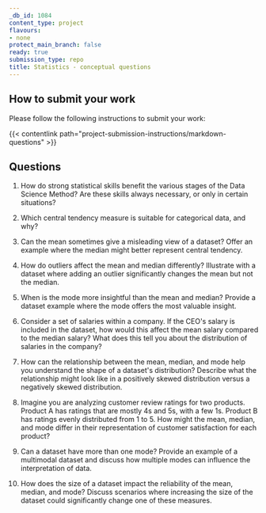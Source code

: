 ```yaml
---
_db_id: 1084
content_type: project
flavours:
- none
protect_main_branch: false
ready: true
submission_type: repo
title: Statistics - conceptual questions
---
```


## How to submit your work

Please follow the following instructions to submit your work:

{{< contentlink path="project-submission-instructions/markdown-questions" >}}

## Questions

1. How do strong statistical skills benefit the various stages of the Data Science Method? Are these skills always necessary, or only in certain situations? 


2. Which central tendency measure is suitable for categorical data, and why?


3. Can the mean sometimes give a misleading view of a dataset? Offer an example where the median might better represent central tendency.


4. How do outliers affect the mean and median differently? Illustrate with a dataset where adding an outlier significantly changes the mean but not the median.


5. When is the mode more insightful than the mean and median? Provide a dataset example where the mode offers the most valuable insight.


6. Consider a set of salaries within a company. If the CEO's salary is included in the dataset, how would this affect the mean salary compared to the median salary? What does this tell you about the distribution of salaries in the company?


7. How can the relationship between the mean, median, and mode help you understand the shape of a dataset's distribution? Describe what the relationship might look like in a positively skewed distribution versus a negatively skewed distribution.


8. Imagine you are analyzing customer review ratings for two products. Product A has ratings that are mostly 4s and 5s, with a few 1s. Product B has ratings evenly distributed from 1 to 5. How might the mean, median, and mode differ in their representation of customer satisfaction for each product?


9. Can a dataset have more than one mode? Provide an example of a multimodal dataset and discuss how multiple modes can influence the interpretation of data.


10. How does the size of a dataset impact the reliability of the mean, median, and mode? Discuss scenarios where increasing the size of the dataset could significantly change one of these measures.